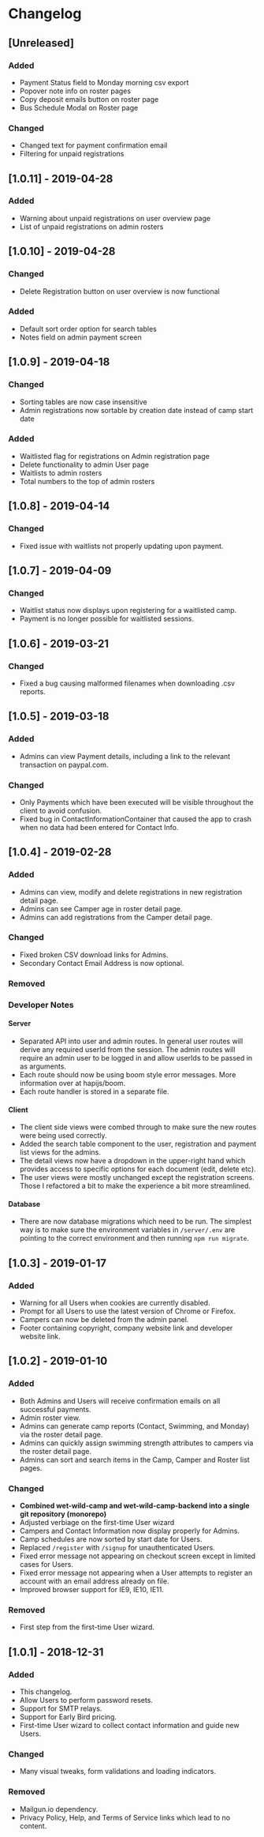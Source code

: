 # Changelog

## [Unreleased]

### Added

- Payment Status field to Monday morning csv export
- Popover note info on roster pages
- Copy deposit emails button on roster page
- Bus Schedule Modal on Roster page

### Changed

- Changed text for payment confirmation email
- Filtering for unpaid registrations

## [1.0.11] - 2019-04-28

### Added

- Warning about unpaid registrations on user overview page
- List of unpaid registrations on admin rosters

## [1.0.10] - 2019-04-28

### Changed

- Delete Registration button on user overview is now functional

### Added

- Default sort order option for search tables
- Notes field on admin payment screen

## [1.0.9] - 2019-04-18

### Changed

- Sorting tables are now case insensitive
- Admin registrations now sortable by creation date instead of camp start date

### Added

- Waitlisted flag for registrations on Admin registration page
- Delete functionality to admin User page
- Waitlists to admin rosters
- Total numbers to the top of admin rosters

## [1.0.8] - 2019-04-14

### Changed

- Fixed issue with waitlists not properly updating upon payment.

## [1.0.7] - 2019-04-09

### Changed

- Waitlist status now displays upon registering for a waitlisted camp.
- Payment is no longer possible for waitlisted sessions.

## [1.0.6] - 2019-03-21

### Changed

- Fixed a bug causing malformed filenames when downloading .csv reports.

## [1.0.5] - 2019-03-18

### Added

- Admins can view Payment details, including a link to the relevant transaction on paypal.com.

### Changed

- Only Payments which have been executed will be visible throughout the client to avoid confusion.
- Fixed bug in ContactInformationContainer that caused the app to crash when no data had been entered for Contact Info.

## [1.0.4] - 2019-02-28

### Added

- Admins can view, modify and delete registrations in new registration detail page.
- Admins can see Camper age in roster detail page.
- Admins can add registrations from the Camper detail page.

### Changed

- Fixed broken CSV download links for Admins.
- Secondary Contact Email Address is now optional.

### Removed

### Developer Notes

#### Server

- Separated API into user and admin routes. In general user routes will derive any required userId from the session. The admin routes will require an admin user to be logged in and allow userIds to be passed in as arguments.
- Each route should now be using boom style error messages. More information over at hapijs/boom.
- Each route handler is stored in a separate file.

#### Client

- The client side views were combed through to make sure the new routes were being used correctly.
- Added the search table component to the user, registration and payment list views for the admins.
- The detail views now have a dropdown in the upper-right hand which provides access to specific options for each document (edit, delete etc).
- The user views were mostly unchanged except the registration screens. Those I refactored a bit to make the experience a bit more streamlined.

#### Database

- There are now database migrations which need to be run. The simplest way is to make sure the environment variables in `/server/.env` are pointing to the correct environment and then running `npm run migrate`.

## [1.0.3] - 2019-01-17

### Added

- Warning for all Users when cookies are currently disabled.
- Prompt for all Users to use the latest version of Chrome or Firefox.
- Campers can now be deleted from the admin panel.
- Footer containing copyright, company website link and developer website link.

## [1.0.2] - 2019-01-10

### Added

- Both Admins and Users will receive confirmation emails on all successful payments.
- Admin roster view.
- Admins can generate camp reports (Contact, Swimming, and Monday) via the roster detail page.
- Admins can quickly assign swimming strength attributes to campers via the roster detail page.
- Admins can sort and search items in the Camp, Camper and Roster list pages.

### Changed

- **Combined wet-wild-camp and wet-wild-camp-backend into a single git repository (monorepo)**
- Adjusted verbiage on the first-time User wizard
- Campers and Contact Information now display properly for Admins.
- Camp schedules are now sorted by start date for Users.
- Replaced `/register` with `/signup` for unauthenticated Users.
- Fixed error message not appearing on checkout screen except in limited cases for Users.
- Fixed error message not appearing when a User attempts to register an account with an email address already on file.
- Improved browser support for IE9, IE10, IE11.

### Removed

- First step from the first-time User wizard.

## [1.0.1] - 2018-12-31

### Added

- This changelog.
- Allow Users to perform password resets.
- Support for SMTP relays.
- Support for Early Bird pricing.
- First-time User wizard to collect contact information and guide new Users.

### Changed

- Many visual tweaks, form validations and loading indicators.

### Removed

- Mailgun.io dependency.
- Privacy Policy, Help, and Terms of Service links which lead to no content.

